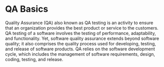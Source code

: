 # QA Basics

Quality Assurance (QA) also known as QA testing is an activity to ensure that an organization provides the best product or service to the customers. QA testing of a software involves the testing of performance, adaptability, and functionality. Yet, software quality assurance extends beyond software quality; it also comprises the quality process used for developing, testing, and release of software products. QA relies on the software development cycle, which includes the management of software requirements, design, coding, testing, and release. 

